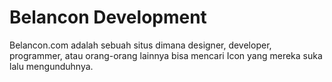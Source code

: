 # Belancon Development
Belancon.com adalah sebuah situs dimana designer, developer, programmer, atau orang-orang lainnya bisa mencari Icon yang mereka suka lalu mengunduhnya.